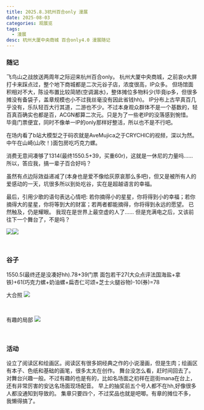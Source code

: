 ```yaml
---
title: 2025.8.3杭州百合only 漫展
date: 2025-08-03
categories: 观展览
tags: 
  - 漫展
desc: 杭州大厦中央商城 百合only4.0 漫展随记
---
```


### 随记


飞鸟山之战放送两周年之际迎来杭州百合only。
杭州大厦中央商城，之前哀o大屏打卡来踩点过，整个地下商城都是二次元谷子店，浓度很高，IP众多。
但场馆面积相对不大，陈设布置比较简陋(空调漏水)，整体摊位多物料少(毕竟ip多，但很多摊没有备袋子，盖章规模也小不过我丝毫没有因此省钱hh)。
IP分布上古早真百几乎没有，乐队轻百大行其道，二游也不少。不过本身观众群体不是一个基数的，轻百真百确实也都是百，ACGN都算二次元。只是为了一些老IP的没落感到惋惜。
毕竟门票便宜，同时不像单一IP的only那样好整活，所以也不是不行吧。

在场内看了b站大模型之于码农就是AveMujica之于CRYCHIC的视频，深以为然。
中午在山崎(山吹！)面包房吃巧克力螺。

消费无意间凑够了1314(最终1550.5+39，买重60r)，这就是一休尼的力量吗......
所以，答应我，搞一辈子百合好吗？

虽然有点边际效益递减了(本身也是爱不像给灰原哀那么多吧)，但又是被所有人的爱感动的一天，坑很多所以到处吃谷，实在是超越语言的幸福。

最后，引用少歌的语句表达心情吧:
若你摘得小的星星，你将得到小的幸福；若你摘得大的星星，你将等到大的财富；若两者都能摘得，你将得到永远的愿望。
已然触及，仍是耀眼。
我现在是世界上最空虚的人了......
但是充满电之后，又该前往下一个舞台了，不是吗？

<img src="https://raw.githubusercontent.com/YukinoshitaSherry/qycf_picbed/main/img/20250803221141241.png"><img src="https://raw.githubusercontent.com/YukinoshitaSherry/qycf_picbed/main/img/20250803221444159.png">

<br>

### 谷子
1550.5(最终还是没凑好hh).78+39门票
面包若干27(大众点评法国海盐+拿铁)+61(巧克力螺+奶油螺+扁杏仁可颂+芝士火腿谷物)-10(券)=78

大合照
<img src="https://raw.githubusercontent.com/YukinoshitaSherry/qycf_picbed/main/img/20250803220935192.png">

<br>

有趣的局部
<img src="https://raw.githubusercontent.com/YukinoshitaSherry/qycf_picbed/main/img/20250803221016106.png">


<br>

### 活动

设立了阅读区和绘画区。阅读区有很多姛经典之作的小说漫画，但是生肉；绘画区有本子、色纸和基础的画笔，很多太太在创作。
舞台没怎么看，赶时间回去了。对舞台兴趣一般。不过有趣的也是有的，比如名场面之初祥在逛街mana在台上，还有非常厉害的安达名场面现场配音。
早上的抽奖前五个号人都不在hh,好像很多人都没通知到导致的。
集章只要四个，不过奖品也就是吧唧。有章的摊位不多，我懒得搞了。

<br>
